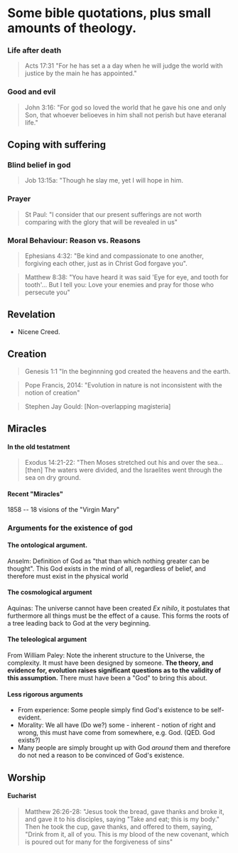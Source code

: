# Some bible quotations, plus small amounts of theology.
### Life after death
> Acts 17:31 "For he has set a a day when he will judge the world with justice by the main he has appointed."
### Good and evil
> John 3:16: "For god so loved the world that he gave his one and only Son, that whoever belioeves in him shall not perish but have eteranal life."
## Coping with suffering
### Blind belief in god
> Job 13:15a: "Though he slay me, yet I will hope in him.

### Prayer
> St Paul: "I consider that our present sufferings are not worth comparing with the glory that will be revealed in us"

### Moral Behaviour: Reason vs. Reasons
> Ephesians 4:32: "Be kind and compassionate to one another, forgiving each other, just as in Christ God forgave you".

> Matthew 8:38: "You have heard it was said 'Eye for eye, and tooth for tooth'... But I tell you: Love your enemies and pray for those who persecute you"

## Revelation
* Nicene Creed.

## Creation
> Genesis 1:1 "In the beginnning god created the heavens and the earth.
    
> Pope Francis, 2014: "Evolution in nature is not inconsistent with the notion of creation"
    
> Stephen Jay Gould: [Non-overlapping magisteria]

## Miracles
#### In the old testatment
> Exodus 14:21-22: "Then Moses stretched out his and over the sea... [then] The waters were divided, and the Israelites went through the sea on dry ground.

#### Recent "Miracles"
1858 -- 18 visions of the "Virgin Mary"

### Arguments for the existence of god
#### The ontological argument.
Anselm: Definition of God as "that than which nothing greater can be thought". This God exists in the mind of all, regardless of belief, and therefore must exist in the physical world

#### The cosmological argument
Aquinas: The universe cannot have been created *Ex nihilo*, it postulates that furthermore all things must be the effect of a cause. This forms the roots of a tree leading back to God at the very beginning.

#### The teleological argument
From William Paley: Note the inherent structure to the Universe, the complexity. It must have been designed by someone. __The theory, and evidence for, evolution raises significant questions as to the validity of this assumption.__ There must have been a "God" to bring this about.

#### Less rigorous arguments
* From experience: Some people simply find God's existence to be self-evident. 
* Morality: We all have (Do we?) some - inherent - notion of right and wrong, this must have come from somewhere, e.g. God. (QED. God exists?)
* Many people are simply brought up with God *around* them and therefore do not ned a reason to be convinced of God's existence.

## Worship
#### Eucharist
> Matthew 26:26-28: "Jesus took the bread, gave thanks and broke it, and gave it to his disciples, saying "Take and eat; this is my body." Then he took the cup, gave thanks, and offered to them, saying, "Drink from it, all of you. This is my blood of the new covenant, which is poured out for many for the forgiveness of sins"

